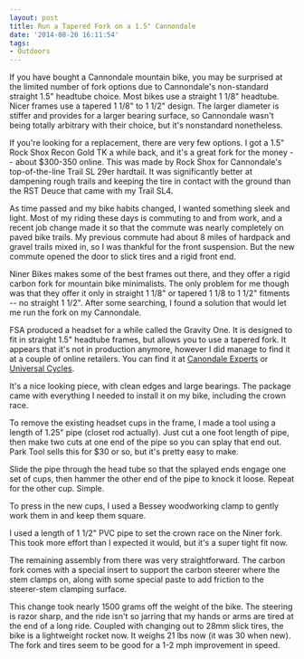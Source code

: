 ```yaml
---
layout: post
title: Run a Tapered Fork on a 1.5" Cannondale
date: '2014-08-20 16:11:54'
tags:
- Outdoors
---
```


If you have bought a Cannondale mountain bike, you may be surprised at the limited number of fork options due to Cannondale's non-standard straight 1.5" headtube choice. Most bikes use a straight 1 1/8" headtube. Nicer frames use a tapered 1 1/8" to 1 1/2" design. The larger diameter is stiffer and provides for a larger bearing surface, so Cannondale wasn't being totally arbitrary with their choice, but it's nonstandard nonetheless.

If you're looking for a replacement, there are very few options. I got a 1.5" Rock Shox Recon Gold TK a while back, and it's a great fork for the money -- about $300-350 online. This was made by Rock Shox for Cannondale's top-of-the-line Trail SL 29er hardtail. It was significantly better at dampening rough trails and keeping the tire in contact with the ground than the RST Deuce that came with my Trail SL4.

As time passed and my bike habits changed, I wanted something sleek and light. Most of my riding these days is commuting to and from work, and a recent job change made it so that the commute was nearly completely on paved bike trails. My previous commute had about 8 miles of hardpack and gravel trails mixed in, so I was thankful for the front suspension. But the new commute opened the door to slick tires and a rigid front end.

Niner Bikes makes some of the best frames out there, and they offer a rigid carbon fork for mountain bike minimalists. The only problem for me though was that they offer it only in straight 1 1/8" or tapered 1 1/8 to 1 1/2" fitments -- no straight 1 1/2". After some searching, I found a solution that would let me run the fork on my Cannondale.

FSA produced a headset for a while called the Gravity One. It is designed to fit in straight 1.5" headtube frames, but allows you to use a tapered fork. It appears that it's not in production anymore, however I did manage to find it at a couple of online retailers. You can find it at [Canondale Experts](http://www.cannondaleexperts.com/FSA-Gravity-Tapered-Headset-for-15-Frames_p_3115.html) or [Universal Cycles](http://www.universalcycles.com/shopping/product_details.php?id=27653).

It's a nice looking piece, with clean edges and large bearings. The package came with everything I needed to install it on my bike, including the crown race.

To remove the existing headset cups in the frame, I made a tool using a length of 1.25" pipe (closet rod actually). Just cut a one foot length of pipe, then make two cuts at one end of the pipe so you can splay that end out. Park Tool sells this for $30 or so, but it's pretty easy to make.

Slide the pipe through the head tube so that the splayed ends engage one set of cups, then hammer the other end of the pipe to knock it loose. Repeat for the other cup. Simple.

To press in the new cups, I used a Bessey woodworking clamp to gently work them in and keep them square.

I used a length of 1 1/2" PVC pipe to set the crown race on the Niner fork. This took more effort than I expected it would, but it's a super tight fit now.

The remaining assembly from there was very straightforward. The carbon fork comes with a special insert to support the carbon steerer where the stem clamps on, along with some special paste to add friction to the steerer-stem clamping surface.

This change took nearly 1500 grams off the weight of the bike. The steering is razor sharp, and the ride isn't so jarring that my hands or arms are tired at the end of a long ride. Coupled with changing out to 28mm slick tires, the bike is a lightweight rocket now. It weighs 21 lbs now (it was 30 when new). The fork and tires seem to be good for a 1-2 mph improvement in speed.
